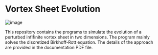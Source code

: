 # Vortex Sheet Evolution
![image](https://github.com/rajesh-ae/vortex_sheet_evolution/blob/master/img/double_precision.png)

This repository contains the programs to simulate the evolution of a perturbed infifinite vortex sheet in two dimensions. The program mainly solves the discretized Birkhoff-Rott equation. The details of the approach are provided in the documentation PDF file.
